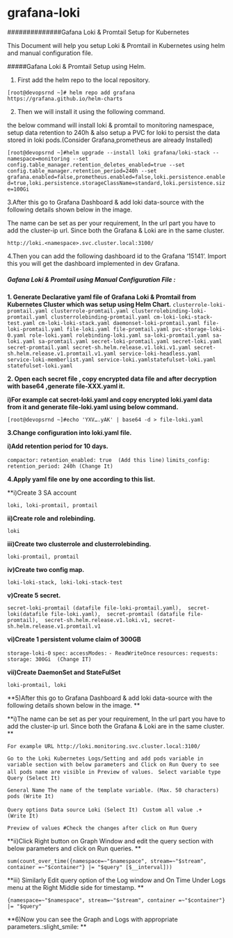 # grafana-loki
##############Gafana Loki & Promtail Setup for Kubernetes

This Document will help you setup Loki & Promtail in Kubernetes using helm and manual configuration file.

 
#####Gafana Loki & Promtail Setup using Helm.

1. First add the helm repo to the local repository.

`[root@devopsrnd ~]# helm repo add grafana https://grafana.github.io/helm-charts
`

2. Then we will install it using the following command.

the below command will install loki & promtail to monitoring namespace, setup data retention to 240h & also setup a PVC for loki to persist the data stored in loki pods.(Consider Grafana,prometheus are already Installed)

`[root@devopsrnd ~]#helm upgrade --install loki grafana/loki-stack --namespace=monitoring --set config.table_manager.retention_deletes_enabled=true --set config.table_manager.retention_period=240h --set grafana.enabled=false,prometheus.enabled=false,loki.persistence.enabled=true,loki.persistence.storageClassName=standard,loki.persistence.size=100Gi`

3.After this go to Grafana Dashboard & add loki data-source with the following details shown below in the image.

The name can be set as per your requirement, In the url part you have to add the cluster-ip url. Since both the Grafana & Loki are in the same cluster.

`http://loki.<namespace>.svc.cluster.local:3100/
`

4.Then you can add the following dashboard id to the Grafana ‘15141’. Import this you will get the dashboard implemented in dev Grafana.

 
##### Gafana Loki & Promtail using Manual Configuration File :

**1. Generate Declarative yaml file of Grafana Loki & Promtail from Kubernetes Cluster which was setup using Helm Chart.**
`clusterrole-loki-promtail.yaml
clusterrole-promtail.yaml
clusterrolebinding-loki-promtail.yaml
clusterrolebinding-promtail.yaml
cm-loki-loki-stack-test.yaml
cm-loki-loki-stack.yaml
daemonset-loki-promtail.yaml
file-loki-promtail.yaml
file-loki.yaml
file-promtail.yaml
pvc-storage-loki-0.yaml
role-loki.yaml
rolebinding-loki.yaml
sa-loki-promtail.yaml
sa-loki.yaml
sa-promtail.yaml
secret-loki-promtail.yaml
secret-loki.yaml
secret-promtail.yaml
secret-sh.helm.release.v1.loki.v1.yaml
secret-sh.helm.release.v1.promtail.v1.yaml
service-loki-headless.yaml
service-loki-memberlist.yaml
service-loki.yamlstatefulset-loki.yaml
statefulset-loki.yaml`

**2. Open  each secret file , copy encrypted data file and after decryption with base64 ,generate file-XXX.yaml  it.**

 **i)For example cat  secret-loki.yaml and copy encrypted loki.yaml data from it and generate file-loki.yaml using below command.**

`[root@devopsrnd ~]#echo 'YXV….yAK' | base64 -d > file-loki.yaml
`
 
**3.Change configuration into loki.yaml file.**

 **i)Add retention period for 10 days.**

`compactor:`
  `retention_enabled: true  (Add this line)`
`limits_config:`
  `retention_period: 240h (Change It)`

**4.Apply yaml file one by one according to this list.**

**i)Create 3 SA account

`loki, loki-promtail, promtail
`

**ii)Create role and rolebinding.**

`loki`

**iii)Create two  clusterrole and clusterrolebinding.**

`loki-promtail, promtail
`

**iv)Create two config map.**

`loki-loki-stack, loki-loki-stack-test
`

**v)Create 5 secret.**

`secret-loki-promtail (datafile file-loki-promtail.yaml),  secret-loki(datafile file-loki.yaml),  secret-promtail (datafile file-promtail),  secret-sh.helm.release.v1.loki.v1, secret-sh.helm.release.v1.promtail.v1`

**vi)Create 1 persistent volume claim of 300GB**

`storage-loki-0`
`spec:`
  `accessModes:`
  `- ReadWriteOnce`
  `resources:`
    `requests:`
      `storage: 300Gi  (Change IT)`
 
**vii)Create DaemonSet and StateFulSet**

`loki-promtail, loki
` 

**5)After this go to Grafana Dashboard & add loki data-source with the following details shown below in the image.
**

**i)The name can be set as per your requirement, In the url part you have to add the cluster-ip url. Since both the Grafana & Loki are in the same cluster.
**

`For example
URL http://loki.monitoring.svc.cluster.local:3100/`

`Go to the Loki Kubernetes Logs/Setting and add pods variable in variable section with below parameters and Click on Run Query to see all pods name are visible in Preview of values.
`
`Select variable type
Query (Select It)`

`General
Name
The name of the template variable. (Max. 50 characters)
pods (Write It)`

`Query options
Data source
Loki (Select It)
`
`Custom all value
.+  (Write It)`

`Preview of values
#Check the changes after click on Run Query
`

**ii)Click Right button on Graph Window and edit the query section with below parameters and click on Run queries.
**

`sum(count_over_time({namespace=~"$namespace", stream=~"$stream", container =~"$container"} |= "$query" [$__interval]))
`
 
**iii) Similarly Edit query option of the Log window and On Time Under Logs menu at the Right Middle side for timestamp.
**

`{namespace=~"$namespace", stream=~"$stream", container =~"$container"} |= "$query"
`
 
**6)Now you can see the Graph and Logs with appropriate parameters.:slight_smile: 
**
